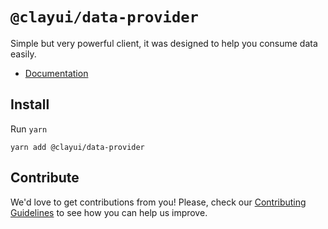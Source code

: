 # `@clayui/data-provider`

Simple but very powerful client, it was designed to help you consume data easily.

-   [Documentation](https://clayui.com/docs/components/data-provider.html)

## Install

Run `yarn`

```shell
yarn add @clayui/data-provider
```

## Contribute

We'd love to get contributions from you! Please, check our [Contributing Guidelines](https://github.com/liferay/clay/blob/master/CONTRIBUTING.md) to see how you can help us improve.
